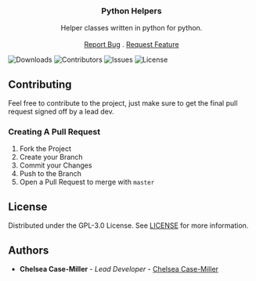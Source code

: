 <p align="center">
  <h3 align="center">Python Helpers</h3>

  <p align="center">
    Helper classes written in python for python.
    <br/>
    <br/>
    <a href="https://github.com/Chelsea-Fox/Python-Helpers/issues">Report Bug</a>
    .
    <a href="https://github.com/Chelsea-Fox/Python-Helpers/issues">Request Feature</a>
  </p>
</p>

![Downloads](https://img.shields.io/github/downloads/Chelsea-Fox/Python-Helpers/total) ![Contributors](https://img.shields.io/github/contributors/Chelsea-Fox/Python-Helpers?color=dark-green) ![Issues](https://img.shields.io/github/issues/Chelsea-Fox/Python-Helpers) ![License](https://img.shields.io/github/license/Chelsea-Fox/Python-Helpers) 

## Contributing

Feel free to contribute to the project, just make sure to get the final pull request signed off by a lead dev.

### Creating A Pull Request

1. Fork the Project
2. Create your Branch
3. Commit your Changes
4. Push to the Branch
5. Open a Pull Request to merge with `master`

## License

Distributed under the GPL-3.0 License. See [LICENSE](https://github.com/Chelsea-Fox/Python-Helpers/blob/main/LICENSE.md) for more information.

## Authors

* **Chelsea Case-Miller** - *Lead Developer* - [Chelsea Case-Miller](https://github.com/Chelsea-Fox)
